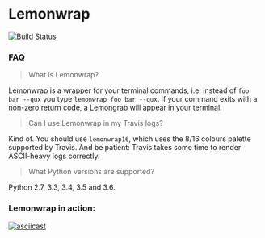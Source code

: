 # Lemonwrap

[![Build Status](https://travis-ci.org/mp4096/lemonwrap.svg?branch=master)](https://travis-ci.org/mp4096/lemonwrap)

### FAQ

> What is Lemonwrap?

Lemonwrap is a wrapper for your terminal commands,
i.e. instead of `foo bar --qux` you type `lemonwrap foo bar --qux`.
If your command exits with a non-zero return code, a Lemongrab will appear in your terminal.


> Can I use Lemonwrap in my Travis logs?

Kind of. You should use `lemonwrap16`, which uses the 8/16 colours palette supported by Travis.
And be patient: Travis takes some time to render ASCII-heavy logs correctly.


> What Python versions are supported?

Python 2.7, 3.3, 3.4, 3.5 and 3.6.


### Lemonwrap in action:

[![asciicast](https://asciinema.org/a/cq7srixz80q6wl1dag8gxfqpu.png)](https://asciinema.org/a/cq7srixz80q6wl1dag8gxfqpu)
